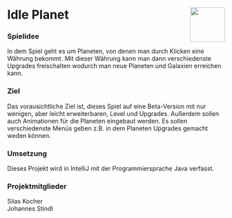 # **Idle Planet**  <img align="right" src="https://github.com/Silas7373/Idle-Planet/blob/main/Planet1.jpg" width="80" height="80">

### Spielidee
In dem Spiel geht es um Planeten, von denen man durch Klicken eine Währung bekommt. Mit dieser Währung kann man dann verschiedenste Upgrades freischalten wodurch man neue Planeten und Galaxien erreichen kann. 

### **Ziel**
Das vorausichtliche Ziel ist, dieses Spiel auf eine Beta-Version mit nur wenigen, aber leicht erweiterbaren, Level und Upgrades. Außerdem sollen auch Animationen für die Planeten eingebaut werden. Es sollen verschiedenste Menüs geben z.B. in dem Planeten Upgrades gemacht weden können. 

### **Umsetzung**
Dieses Projekt wird in IntelliJ mit der Programmiersprache Java verfasst.


### **Projektmitglieder**
Silas Kocher</br>
Johannes Stindl

